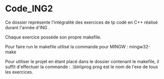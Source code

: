 # Code_ING2
Ce dossier représente l'intégralité des exercices de tp codé en C++ réalisé durant l'année d'ING
.

Chaque exercice possède son propre makefile.

Pour faire run le makefile utilisé la commande pour MINGW : mingw32-make

Pour utiliser le projet en étant placé dans le dossier contenant le makefile, il suffit d'effectuer la commande : .\bin\prog
  prog est le nom de l'exe de tous les exercices.
